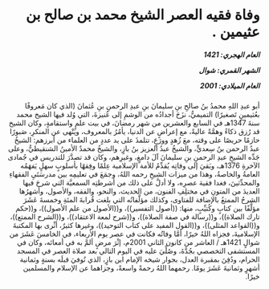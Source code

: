 <h1 dir="rtl">وفاة فقيه العصر الشيخ محمد بن صالح بن عثيمين .</h1>

<h5 dir="rtl">العام الهجري:  1421

الشهر القمري: شوال

العام الميلادي: 2001</h5>

<p dir="rtl">أبو عبدِ اللهِ محمدُ بنُ صالحِ بنِ سليمانَ بنِ عبدِ الرحمنِ بنِ عُثمانَ (الذي كان مَعروفًا بعُثيمينٍ تَصغيرًا) التميميُّ، نزَحَ أجدادُه من الوشمِ إلى عُنيزةَ، التي وُلد فيها الشيخ محمد سنةَ 1347هـ في السابع والعشرين من شهر رمضانَ، في بيت علمٍ واستقامةٍ، وكان الشيخ قد رُزق ذكاءً وهمَّةً عاليةً، مع إعراضٍ عن الدنيا، يأمُرُ بالمعروف، ويَنْهى عن المنكرِ، صَبورًا حازمًا حريصًا على وقته، معَ زُهدٍ وورَعٍ، تتلمذَ على يد عددٍ من العلماء من أبرزهم: الشيخُ عبدُ الرحمن بنُ سِعديٍّ، والشيخُ عبدُ العزيز بنُ بازٍ، والشيخُ محمدٌ الأمينُ الشنقيطيُّ، وعلى جَدِّه الشيخِ عبدِ الرحمنِ بنِ سليمانَ آلَ دامغٍ، وغيرِهم، وكان قد تصدَّرَ للتدريس في جُمادى الآخرةِ 1376هـ، وبَقيَ إلى وفاتِه يُقدِّمُ للأمة الإسلامية عِلمًا وفِقهًا بأسلوبٍ سهلٍ يَفهَمُه العامةُ والخاصةُ، وهذا من ميزات الشيخِ رحمه اللهُ، وجمَعَ في تعليمِه بين مدرسَتَيِ الفقهاءِ والمحدِّثينَ، فغدا فقيهَ عصرِه، ولا أدلَّ على ذلك من أشرطتِه السمعيَّة التي شرحَ فيها العديدَ من المتونِ في مختلِفِ الفنون، من الحديث، والنحو، والفقه، والأصول، وأشهرُها الشرحُ الممتعُ بالإضافة للفتاوى، وكذلك مؤلَّفاتُه التي بلغت قُرابةَ المئةِ وخمسةَ عَشَرَ مؤلَّفًا بين كتابٍ وكُتيِّبٍ، منها: ((أصول التفسير))، و((الأصول من علم الأصول))، و((حكم تارك الصلاة))، و((رسالة في صفة الصلاة))، و((شرح لمعة الاعتقاد))، و((الشرح الممتع))، و((القواعد المثلى))، و((القول المفيد على كتاب التوحيد))، وغيرها كثيرٌ، أثْرى بها المكتبةَ الإسلاميةَ، فجزاه اللهُ خيرًا، أمَّا وفاتُه فكانت في عصر يوم الأربعاء، في الخامسَ عَشَرَ من شوالٍ 1421هـ / العاشر من كانون الثاني 2001م، إثْرَ مرضٍ ألمَّ به في أمعائه، وكان في المستشفى التخصصي بجُدَّةَ، وصُلِّيَ عليه في اليوم التالي بعد صلاة العصر في المسجد الحرام، ودُفِنَ بمقبرة العدل، بجوار شيخه الإمام ابن بازٍ، الذي تُوفيَ قبلَه بسنةٍ وثمانية أشهرٍ وثمانيةَ عَشَرَ يومًا. رحمهما اللهُ رحمةً واسعةً، وجزاهما عن الإسلام والمسلمين خيرًا.</p></br>
